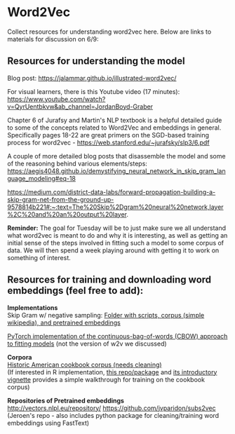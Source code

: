 # Word2Vec

Collect resources for understanding word2vec here. Below are links to materials for discussion on 6/9:

## Resources for understanding the model


Blog post: https://jalammar.github.io/illustrated-word2vec/

For visual learners, there is this Youtube video (17 minutes): https://www.youtube.com/watch?v=QyrUentbkvw&ab_channel=JordanBoyd-Graber

Chapter 6 of Jurafsy and Martin's NLP textbook is a helpful detailed guide to some of the concepts related to Word2Vec and embeddings in general. Specifically pages 18-22 are great primers on the SGD-based training process for word2vec - https://web.stanford.edu/~jurafsky/slp3/6.pdf

A couple of more detailed blog posts that disassemble the model and some of the reasoning behind various elements/steps:
https://aegis4048.github.io/demystifying_neural_network_in_skip_gram_language_modeling#eq-18

https://medium.com/district-data-labs/forward-propagation-building-a-skip-gram-net-from-the-ground-up-9578814b221#:~:text=The%20Skip%2Dgram%20neural%20network,layer%2C%20and%20an%20output%20layer.


**Reminder:** The goal for Tuesday will be to just make sure we all understand what word2vec is meant to do and why it is interesting, as well as getting an initial sense of the steps involved in fitting such a model to some corpus of data. We will then spend a week playing around with getting it to work on something of interest. 



## Resources for training and downloading word embeddings (feel free to add):

**Implementations**  
Skip Gram w/ negative sampling: [Folder with scripts, corpus (simple wikipedia), and pretrained embeddings](https://uwprod-my.sharepoint.com/:f:/g/personal/borman_wisc_edu/EvzWE5VMOYtEs6-kUk7lhnoBUOQXrNZuWdiGcnuKl3V2vg?e=QYaMKF)

[PyTorch implementation of the continuous-bag-of-words (CBOW) approach to fitting models](https://rguigoures.github.io/word2vec_pytorch/) (not the version of w2v we discussed)

**Corpora**  
[Historic American cookbook corpus (needs cleaning)](https://archive.lib.msu.edu/dinfo/feedingamerica/)  
(If interested in R implementation, [this repo/package](https://github.com/bmschmidt/wordVectors) and [its introductory vignette](https://github.com/bmschmidt/wordVectors/blob/master/vignettes/introduction.Rmd) provides a simple walkthrough for training on the cookbook corpus)

**Repositories of Pretrained embeddings**  
http://vectors.nlpl.eu/repository/
https://github.com/jvparidon/subs2vec (Jeroen's repo - also includes python package for cleaning/training word embeddings using FastText)
